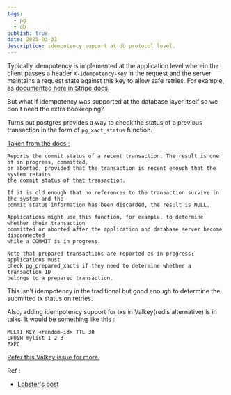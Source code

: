 ```yaml
---
tags:
  - pg
  - db
publish: true
date: 2025-03-31
description: idempotency support at db protocol level.
---
```


Typically idempotency is implemented at the application level wherein the client passes a header 
`X-Idempotency-Key` in the request and the server maintains a request state against this key to 
allow safe retries. For example, as [documented here in Stripe docs.](https://docs.stripe.com/api/idempotent_requests)

But what if idempotency was supported at the database layer itself so we don't need the extra bookeeping?

Turns out postgres provides a way to check the status of a previous transaction in the form of 
`pg_xact_status` function. 

[Taken from the docs :](https://www.postgresql.org/docs/current/functions-info.html#FUNCTIONS-PG-SNAPSHOT) 
```
Reports the commit status of a recent transaction. The result is one of in progress, committed, 
or aborted, provided that the transaction is recent enough that the system retains
the commit status of that transaction. 

If it is old enough that no references to the transaction survive in the system and the
commit status information has been discarded, the result is NULL. 

Applications might use this function, for example, to determine whether their transaction 
committed or aborted after the application and database server become disconnected 
while a COMMIT is in progress. 

Note that prepared transactions are reported as in progress; applications must 
check pg_prepared_xacts if they need to determine whether a transaction ID 
belongs to a prepared transaction.
```

This isn't idempotency in the traditional but good enough to determine the submitted tx status on retries. 

Also, adding idempotency support for txs in Valkey(redis alternative) is in talks. It would be something like this : 

```
MULTI KEY <random-id> TTL 30
LPUSH mylist 1 2 3
EXEC

```
[Refer this Valkey issue for more.](https://github.com/valkey-io/valkey/issues/1087)


Ref : 
* [Lobster's post](https://lobste.rs/s/au3938/database_protocols_are_underwhelming)

